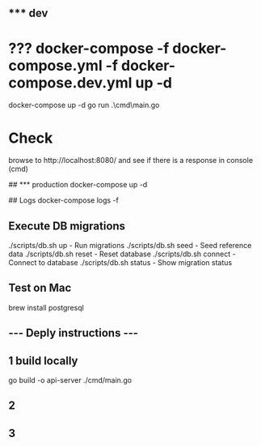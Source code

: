 ## *** dev

# ??? docker-compose -f docker-compose.yml -f docker-compose.dev.yml up -d
docker-compose up -d
go run .\cmd\main.go

# Check
browse to http://localhost:8080/ and see if there is a response in console (cmd)



## *** production
docker-compose up -d

## Logs
docker-compose logs -f

## Execute DB migrations
./scripts/db.sh up      - Run migrations
./scripts/db.sh seed    - Seed reference data
./scripts/db.sh reset   - Reset database
./scripts/db.sh connect - Connect to database
./scripts/db.sh status  - Show migration status

## Test on Mac
brew install postgresql

## --- Deply instructions ---
## 1 build locally
go build -o api-server ./cmd/main.go
## 2 
## 3